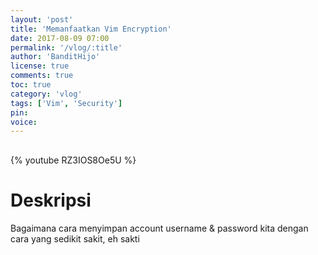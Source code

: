 ```yaml
---
layout: 'post'
title: 'Memanfaatkan Vim Encryption'
date: 2017-08-09 07:00
permalink: '/vlog/:title'
author: 'BanditHijo'
license: true
comments: true
toc: true
category: 'vlog'
tags: ['Vim', 'Security']
pin:
voice:
---
```


<div style="margin-top:30px;"></div>

{% youtube RZ3IOS8Oe5U %}

# Deskripsi

Bagaimana cara menyimpan account username & password kita dengan cara yang sedikit sakit, eh sakti
